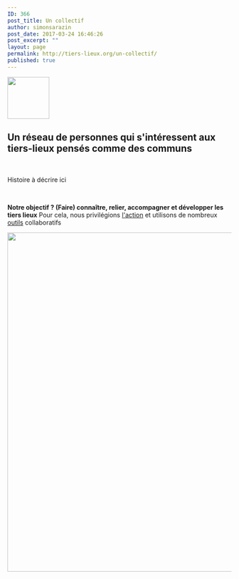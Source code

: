 ```yaml
---
ID: 366
post_title: Un collectif
author: simonsarazin
post_date: 2017-03-24 16:46:26
post_excerpt: ""
layout: page
permalink: http://tiers-lieux.org/un-collectif/
published: true
---
```

<img class="alignleft size-full wp-image-476" src="http://tiers-lieux.org/wp-content/uploads/sites/37/2017/03/logo-collectif.jpg" alt="" width="94" height="94" />
<h2>Un réseau de personnes qui s'intéressent aux tiers-lieux pensés comme des communs</h2>
<!--more-->

&nbsp;

Histoire à décrire ici

&nbsp;

<strong>Notre objectif ? (Faire) connaître, relier, accompagner et développer les tiers lieux</strong>
Pour cela, nous privilégions <a href="http://lille.lescommuns.org/des-actions/" target="_blank" rel="noopener noreferrer">l'action</a> et utilisons de nombreux <a href="http://lille.lescommuns.org/des-outils/" target="_blank" rel="noopener noreferrer">outils</a> collaboratifs

<img class="alignnone wp-image-202 size-full" src="http://tiers-lieux.org/wp-content/uploads/sites/37/2016/09/cropped-tierslieux.jpg" alt="" width="1500" height="761" data-id="202" />